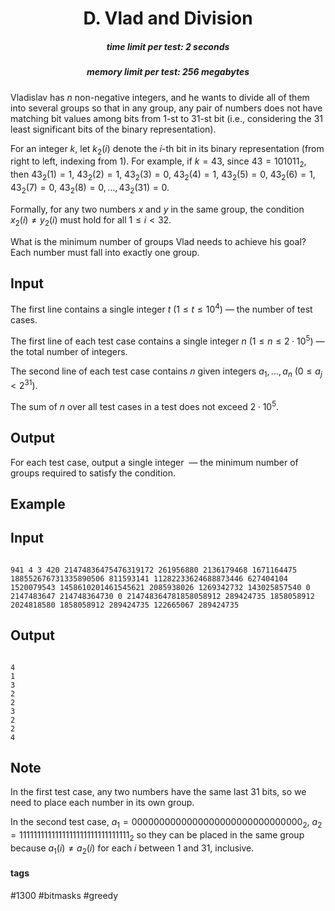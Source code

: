 <h1 style='text-align: center;'> D. Vlad and Division</h1>

<h5 style='text-align: center;'>time limit per test: 2 seconds</h5>
<h5 style='text-align: center;'>memory limit per test: 256 megabytes</h5>

Vladislav has $n$ non-negative integers, and he wants to divide all of them into several groups so that in any group, any pair of numbers does not have matching bit values among bits from $1$-st to $31$-st bit (i.e., considering the $31$ least significant bits of the binary representation).

For an integer $k$, let $k_2(i)$ denote the $i$-th bit in its binary representation (from right to left, indexing from 1). For example, if $k=43$, since $43=101011_2$, then $43_2(1)=1$, $43_2(2)=1$, $43_2(3)=0$, $43_2(4)=1$, $43_2(5)=0$, $43_2(6)=1$, $43_2(7)=0$, $43_2(8)=0, \dots, 43_2(31)=0$.

Formally, for any two numbers $x$ and $y$ in the same group, the condition $x_2(i) \neq y_2(i)$ must hold for all $1 \leq i < 32$.

What is the minimum number of groups Vlad needs to achieve his goal? Each number must fall into exactly one group.

## Input

The first line contains a single integer $t$ ($1 \leq t \leq 10^4$) — the number of test cases.

The first line of each test case contains a single integer $n$ ($1 \leq n \leq 2 \cdot 10^5$) — the total number of integers.

The second line of each test case contains $n$ given integers $a_1, \ldots, a_n$ ($0 \leq a_j < 2^{31}$).

The sum of $n$ over all test cases in a test does not exceed $2 \cdot 10^5$.

## Output

For each test case, output a single integer  — the minimum number of groups required to satisfy the condition.

## Example

## Input


```

941 4 3 420 21474836475476319172 261956880 2136179468 1671164475 188552676731335890506 811593141 11282233624688873446 627404104 1520079543 1458610201461545621 2085938026 1269342732 143025857540 0 2147483647 214748364730 0 214748364781858058912 289424735 1858058912 2024818580 1858058912 289424735 122665067 289424735
```
## Output


```

4
1
3
2
2
3
2
2
4

```
## Note

In the first test case, any two numbers have the same last $31$ bits, so we need to place each number in its own group.

In the second test case, $a_1=0000000000000000000000000000000_2$, $a_2=1111111111111111111111111111111_2$ so they can be placed in the same group because $a_1(i) \ne a_2(i)$ for each $i$ between $1$ and $31$, inclusive.



#### tags 

#1300 #bitmasks #greedy 